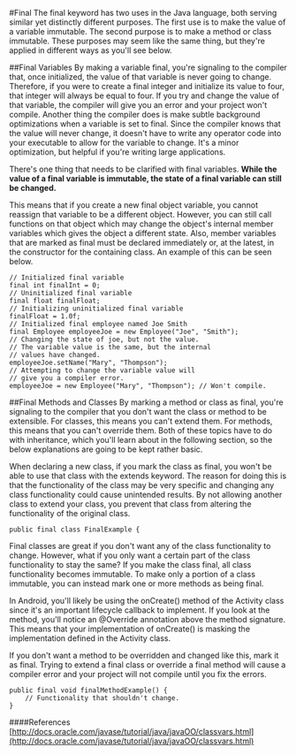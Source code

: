 #Final
The final keyword has two uses in the Java language, both serving similar yet distinctly different purposes. The first use is to make the value of a variable immutable. The second purpose is to make a method or class immutable. These purposes may seem like the same thing, but they're applied in different ways as you'll see below.

##Final Variables
By making a variable final, you're signaling to the compiler that, once initialized, the value of that variable is never going to change. Therefore, if you were to create a final integer and initialize its value to four, that integer will always be equal to four. If you try and change the value of that variable, the compiler will give you an error and your project won't compile. Another thing the compiler does is make subtle background optimizations when a variable is set to final. Since the compiler knows that the value will never change, it doesn't have to write any operator code into your executable to allow for the variable to change. It's a minor optimization, but helpful if you're writing large applications.

There's one thing that needs to be clarified with final variables. **While the value of a final variable is immutable, the state of a final variable can still be changed.** 

This means that if you create a new final object variable, you cannot reassign that variable to be a different object. However, you can still call functions on that object which may change the object's internal member variables which gives the object a different state. Also, member variables that are marked as final must be declared immediately or, at the latest, in the constructor for the containing class. An example of this can be seen below.

```
// Initialized final variable
final int finalInt = 0;
// Uninitialized final variable
final float finalFloat;
// Initializing uninitialized final variable
finalFloat = 1.0f;
// Initialized final employee named Joe Smith
final Employee employeeJoe = new Employee("Joe", "Smith");
// Changing the state of joe, but not the value.
// The variable value is the same, but the internal
// values have changed.
employeeJoe.setName("Mary", "Thompson");
// Attempting to change the variable value will
// give you a compiler error.
employeeJoe = new Employee("Mary", "Thompson"); // Won't compile.
```

##Final Methods and Classes
By marking a method or class as final, you're signaling to the compiler that you don't want the class or method to be extensible. For classes, this means you can't extend them. For methods, this means that you can't override them. Both of these topics have to do with inheritance, which you'll learn about in the following section, so the below explanations are going to be kept rather basic.

When declaring a new class, if you mark the class as final, you won't be able to use that class with the extends keyword. The reason for doing this is that the functionality of the class may be very specific and changing any class functionality could cause unintended results. By not allowing another class to extend your class, you prevent that class from altering the functionality of the original class.

```public final class FinalExample {```

Final classes are great if you don't want any of the class functionality to change. However, what if you only want a certain part of the class functionality to stay the same? If you make the class final, all class functionality becomes immutable. To make only a portion of a class immutable, you can instead mark one or more methods as being final. 

In Android, you'll likely be using the onCreate() method of the Activity class since it's an important lifecycle callback to implement. If you look at the method, you'll notice an @Override annotation above the method signature. This means that your implementation of onCreate() is masking the implementation defined in the Activity class.

If you don't want a method to be overridden and changed like this, mark it as final. Trying to extend a final class or override a final method will cause a compiler error and your project will not compile until you fix the errors.

```
public final void finalMethodExample() {
	// Functionality that shouldn't change.
}
```

####References
[http://docs.oracle.com/javase/tutorial/java/javaOO/classvars.html](http://docs.oracle.com/javase/tutorial/java/javaOO/classvars.html)